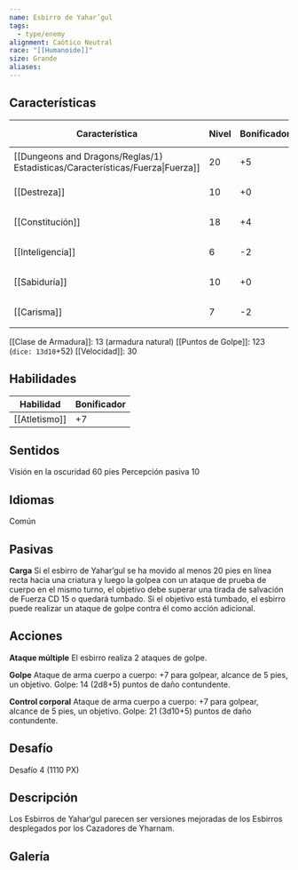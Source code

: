 ```yaml
---
name: Esbirro de Yahar’gul
tags:
  - type/enemy
alignment: Caótico Neutral
race: "[[Humanoide]]"
size: Grande
aliases:
---
```


## Características

| Característica                                                                 | Nivel | Bonificador | Lanzar dado      |
| ------------------------------------------------------------------------------ | ----- | ----------- | ---------------- |
| [[Dungeons and Dragons/Reglas/1) Estadisticas/Características/Fuerza\|Fuerza]] | 20    | +5          | `dice: 1d20 + 0` |
| [[Destreza]]                                                                   | 10    | +0          | `dice: 1d20 + 0` |
| [[Constitución]]                                                               | 18    | +4          | `dice: 1d20 + 0` |
| [[Inteligencia]]                                                               | 6     | -2          | `dice: 1d20 + 0` |
| [[Sabiduría]]                                                                  | 10    | +0          | `dice: 1d20 + 0` |
| [[Carisma]]                                                                    | 7     | -2          | `dice: 1d20 + 0` |

[[Clase de Armadura]]: 13 (armadura natural)
[[Puntos de Golpe]]: 123 (`dice: 13d10`+52)
[[Velocidad]]: 30

## Habilidades

| Habilidad     | Bonificador |
| ------------- | ----------- |
| [[Atletismo]] | +7          |

## Sentidos

Visión en la oscuridad 60 pies 
Percepción pasiva 10

## Idiomas

Común

## Pasivas

**Carga**
Si el esbirro de Yahar’gul se ha movido al menos 20 pies en línea recta hacia una criatura y luego la golpea con un ataque de prueba de cuerpo en el mismo turno, el objetivo debe superar una tirada de salvación de Fuerza CD 15 o quedará tumbado. Si el objetivo está
tumbado, el esbirro puede realizar un ataque de golpe contra él como acción adicional.

## Acciones

**Ataque múltiple**
El esbirro realiza 2 ataques de golpe.

**Golpe**
Ataque de arma cuerpo a cuerpo: +7 para golpear, alcance de 5 pies, un objetivo.
Golpe: 14 (2d8+5) puntos de daño contundente.

**Control corporal**
Ataque de arma cuerpo a cuerpo: +7 para golpear, alcance de 5 pies, un objetivo. 
Golpe: 21 (3d10+5) puntos de daño contundente.

## Desafío

Desafío 4 (1110 PX)

## Descripción

Los Esbirros de Yahar‘gul parecen ser versiones mejoradas de los Esbirros desplegados por los Cazadores de Yharnam.

## Galería


